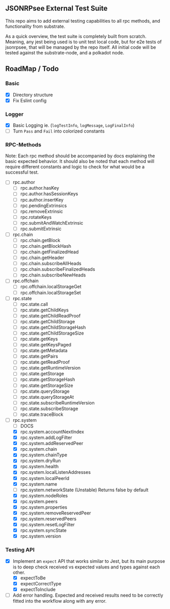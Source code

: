 ## JSONRPsee External Test Suite

This repo aims to add external testing capabilities to all rpc methods, and functionality from substrate. 

As a quick overview, the test suite is completely built from scratch. Meaning, any jest being used is to unit test local code, but for e2e tests of jsonrpsee, that will be managed by the repo itself. All initial code will be tested against the substrate-node, and a polkadot node. 


## RoadMap / Todo

### Basic

- [X] Directory structure
- [X] Fix Eslint config

### Logger

- [X] Basic Logging ie. (`logTestInfo`, `logMessage`, `LogFinalInfo`)
- [ ] Turn `Pass` and `Fail` into colorized constants

### RPC-Methods

Note: Each rpc method should be accompanied by docs explaining the basic expected behavior. It should also be noted that each method will require different constants and logic to check for what would be a successful test. 

- [ ] rpc.author
    - [ ] rpc.author.hasKey
    - [ ] rpc.author.hasSessionKeys
    - [ ] rpc.author.insertKey
    - [ ] rpc.pendingExtrinsics
    - [ ] rpc.removeExtrinsic
    - [ ] rpc.rotateKeys
    - [ ] rpc.submitAndWatchExtrinsic
    - [ ] rpc.submitExtrinsic
- [ ] rpc.chain
    - [ ] rpc.chain.getBlock
    - [ ] rpc.chain.getBlockHash
    - [ ] rpc.chain.getFinalizedHead
    - [ ] rpc.chain.getHeader
    - [ ] rpc.chain.subscribeAllHeads
    - [ ] rpc.chain.subscribeFinalizedHeads
    - [ ] rpc.chain.subscribeNewHeads
- [ ] rpc.offchain
    - [ ] rpc.offchain.localStorageGet
    - [ ] rpc.offchain.localStorageSet
- [ ] rpc.state
    - [ ] rpc.state.call
    - [ ] rpc.state.getChildKeys
    - [ ] rpc.state.getChildReadProof
    - [ ] rpc.state.getChildStorage
    - [ ] rpc.state.getChildStorageHash
    - [ ] rpc.state.getChildStorageSize
    - [ ] rpc.state.getKeys
    - [ ] rpc.state.getKeysPaged
    - [ ] rpc.state.getMetadata
    - [ ] rpc.state.getPairs
    - [ ] rpc.state.getReadProof
    - [ ] rpc.state.getRuntimeVersion
    - [ ] rpc.state.getStorage
    - [ ] rpc.state.getStorageHash
    - [ ] rpc.state.getStorageSize
    - [ ] rpc.state.queryStorage
    - [ ] rpc.state.queryStorageAt
    - [ ] rpc.state.subscribeRuntimeVersion
    - [ ] rpc.state.subscribeStorage
    - [ ] rpc.state.traceBlock
- [ ] rpc.system
    - [ ] DOCS
    - [X] rpc.system.accountNextIndex
    - [X] rpc.system.addLogFilter
    - [X] rpc.system.addReservedPeer
    - [X] rpc.system.chain
    - [X] rpc.system.chainType
    - [X] rpc.system.dryRun
    - [X] rpc.system.health
    - [X] rpc.system.localListenAddresses
    - [X] rpc.system.localPeerId
    - [X] rpc.system.name
    - [ ] rpc.system.networkState (Unstable) Returns false by default
    - [X] rpc.system.nodeRoles
    - [X] rpc.system.peers
    - [X] rpc.system.properties
    - [X] rpc.system.removeReservedPeer
    - [X] rpc.system.reservedPeers
    - [X] rpc.system.resetLogFilter
    - [X] rpc.system.syncState
    - [X] rpc.system.version

### Testing API

- [X] Implement an `expect` API that works similar to Jest, but its main purpose is to deep check received vs expected values and types against each other. 
    - [X] expectToBe
    - [X] expectCorrectType
    - [X] expectToInclude
- [ ] Add error handling. Expected and received results need to be correctly fitted into the workflow along with any error. 
